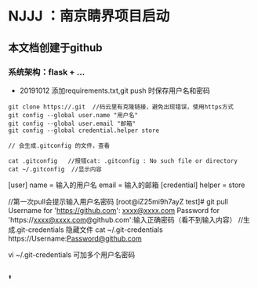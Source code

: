 # NJJJ ：南京睛界项目启动
##  本文档创建于github
### 系统架构：flask + ...

- 20191012 添加requirements.txt,git push 时保存用户名和密码

```code=bash
git clone https://.git  //码云里有克隆链接，避免出现错误，使用https方式
git config --global user.name "用户名"
git config --global user.email "邮箱"
git config --global credential.helper store

// 会生成.gitconfig 的文件，查看

cat .gitconfig   //报错cat: .gitconfig : No such file or directory
cat ~/.gitconfig  //显示内容
```

[user]
        name = 输入的用户名
        email = 输入的邮箱
[credential]
        helper = store

//第一次pull会提示输入用户名密码
[root@iZ25mi9h7ayZ test]# git pull
Username for 'https://github.com': xxxx@xxxx.com
Password for 'https://xxxx@xxxx.com@github.com':输入正确密码（看不到输入内容）
//生成.git-credentials 隐藏文件
cat ~/.git-credentials
https://Username:Password@github.com

vi ~/.git-credentials
可加多个用户名密码

'
- 
